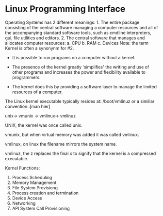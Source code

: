 # Linux Programming Interface

Operating Systems has 2 different meanings: 
    1. The entire package consisting of the central software managing a computer resources
       and all of the accompanying standard software tools, such as cmdline interpreters, gui,
       file utilities and editors. 
    2. The central software that manages and allocates computer resources: 
       a. CPU
       b. RAM
       c. Devices
    Note: the term Kernel is often a synonynm for #2. 

- It is possible to run programs on a computer without a kernel. 

- The presence of the kernel greatly 'simplifies' the writing and use of other programs
  and increases the power and flexibility available to programmers. 

- The kernel does this by providing a software layer to manage the limited resources of a 
  computer. 

The Linux kernel executable typically resides at:
/boot/vmlinuz or a similiar convention::[man hier]

unix-> vmunix -> vmlinux-> vmlinuz

UNIX, the kernel was once called unix. 

vmunix, but when virtual memory was added it was called vmlinux. 

vmlinux, on linux the filename mirrors the system name.

vmlinuz, the z replaces the final x to signify that the kernel is a compressed executable. 


Kernel Functions: 
1. Process Scheduling 
2. Memory Management
3. File System Provisiong 
4. Process creation and termination
5. Device Access 
6. Networking 
7. API System Call Provisioning
